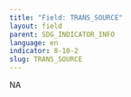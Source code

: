 ```yaml
---
title: "Field: TRANS_SOURCE"
layout: field
parent: SDG_INDICATOR_INFO
language: en
indicator: 8-10-2
slug: TRANS_SOURCE
---
```

NA